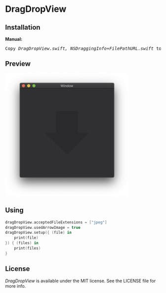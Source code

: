 # DragDropView

## Installation
<b>Manual:</b>
<pre>
Copy <i>DragDropView.swift, NSDraggingInfo+FilePathURL.swift</i> to your project.
</pre>

## Preview
<img src="/demo.png" width="400" height="400">

## Using
```swift
dragDropView.acceptedFileExtensions = ["jpeg"]
dragDropView.usedArrowImage = true
dragDropView.setup({ (file) in
    print(file)
}) { (files) in
    print(files)
}
```

## License

<i>DragDropView</i> is available under the MIT license. See the LICENSE file for more info.
